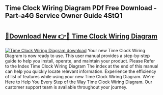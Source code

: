 ## Time Clock Wiring Diagram PDf Free Download - Part-a4G Service Owner Guide 4StQ1

# <h2><a href="http://dfm4b1h.blite.top/?on=Time+Clock+Wiring+Diagram">🔗Download New 👉🔴 Time Clock Wiring Diagram</a></h2>

[![Time Clock Wiring Diagram download](https://i.imgur.com/lujVjoI.png)](http://dfm4b1h.blite.top/?on=Time+Clock+Wiring+Diagram)
Your new Time Clock Wiring Diagram is now ready to use. This user manual provides a step-by-step guide to help you install, operate, and maintain your product. Please Refer to the Index Time Clock Wiring Diagram The index at the end of this manual can help you quickly locate relevant information. Experience the efficiency of list of features while using your new Time Clock Wiring Diagram. We're Here to Help You Every Step of the Way Time Clock Wiring Diagram. Our customer support team is available throughout your journey.
